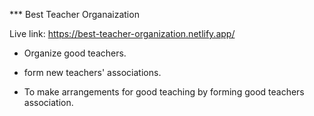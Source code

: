 
*** Best Teacher Organaization

Live link: https://best-teacher-organization.netlify.app/

* Organize good teachers.

* form new teachers' associations.

* To make arrangements for good teaching by forming good teachers association.
